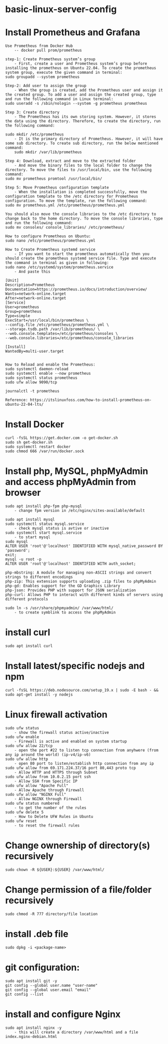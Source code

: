 # basic-linux-server-config

# Install Prometheus and Grafana

    Use Prometheus from Docker Hub
        -- docker pull prom/prometheus

    step-1: Create Prometheus system’s group 
        - First, create a user and Prometheus system’s group before installing the prometheus on Ubuntu 22.04. To create the prometheus system group, execute the given command in terminal:
    sudo groupadd --system prometheus
    
    Step-2: Add user to assign the group
        - When the group is created, add the Prometheus user and assign it the created group. To add a user and assign the created group, type and run the following command in Linux terminal: 
    sudo useradd -s /sbin/nologin --system -g prometheus prometheus

    Step 3: Create directory
        - The Prometheus has its own storing system. However, it stores the data using the directory. Therefore, to create the directory, run the following command:
    
    sudo mkdir /etc/prometheus
        - It is the primary directory of Prometheus. However, it will have some sub directory. To create sub directory, run the below mentioned command:
        sudo mkdir /var/lib/prometheus
    
    Step 4: Download, extract and move to the extracted folder
        - And move the binary files to the local folder to change the directory. To move the files to /usr/local/bin, use the following command:
    sudo mv prometheus promtool /usr/local/bin/
    
    Step 5: Move Prometheus configuration template
        - When the installation is completed successfully, move the configuration template to the /etc directory for Prometheus configuration. To move the template, run the following command:
    sudo mv prometheus.yml /etc/prometheus/prometheus.yml
    
    You should also move the console libraries to the /etc directory to change back to the home directory. To move the console libraries, type and run the following command:
    sudo mv consoles/ console_libraries/ /etc/prometheus/

    How to configure Prometheus on Ubuntu:
    sudo nano /etc/prometheus/prometheus.yml

    How to Create Prometheus systemd service
        - If you want to start the prometheus automatically then you should create the prometheus systemd service file. Type and execute the command in terminal as given in following:
    sudo nano /etc/systemd/system/prometheus.service
        - And paste this

    [Unit]
    Description=Prometheus
    Documentation=https://prometheus.io/docs/introduction/overview/
    Wants=network-online.target
    After=network-online.target
    [Service]
    User=prometheus
    Group=prometheus
    Type=simple
    ExecStart=/usr/local/bin/prometheus \
    --config.file /etc/prometheus/prometheus.yml \
    --storage.tsdb.path /var/lib/prometheus/ \
    --web.console.templates=/etc/prometheus/consoles \
    --web.console.libraries=/etc/prometheus/console_libraries

    [Install]
    WantedBy=multi-user.target


    How to Reload and enable the Prometheus:
    sudo systemctl daemon-reload
    sudo systemctl enable --now prometheus
    sudo systemctl status prometheus
    sudo ufw allow 9090/tcp

    journalctl -t prometheus

    Reference: https://itslinuxfoss.com/how-to-install-prometheus-on-ubuntu-22-04-lts/

# Install Docker

    curl -fsSL https://get.docker.com -o get-docker.sh
    sudo sh get-docker.sh
    sudo systemctl restart docker
    sudo chmod 666 /var/run/docker.sock

# Install php, MySQL, phpMyAdmin and access phpMyAdmin from browser

    sudo apt install php-fpm php-mysql
        - change fpm version in /etc/nginx/sites-available/default

    sudo apt install mysql
    sudo systemctl status mysql.service
        - check mysql status is avtive or inactive
    sudo systemctl start mysql.service
        - to start mysql
    sudo mysql
    ALTER USER 'root'@'localhost' IDENTIFIED WITH mysql_native_password BY 'password';
    exit;
    mysql -u root -p
    ALTER USER 'root'@'localhost' IDENTIFIED WITH auth_socket;

    php-mbstring: A module for managing non-ASCII strings and convert strings to different encodings
    php-zip: This extension supports uploading .zip files to phpMyAdmin
    php-gd: Enables support for the GD Graphics Library
    php-json: Provides PHP with support for JSON serialization
    php-curl: Allows PHP to interact with different kinds of servers using different protocols

    sudo ln -s /usr/share/phpmyadmin/ /var/www/html/
        - to create symblink to access the phpMyAdmin

# install curl
    sudo apt install curl

# Install latest/specific nodejs and npm
    curl -fsSL https://deb.nodesource.com/setup_19.x | sudo -E bash - && sudo apt-get install -y nodejs

# Linux firewall activation
    sudo ufw status
        - show the firewall status active/inactive
    sudo ufw enable
        - Firewall is active and enabled on system startup
    sudo ufw allow 22/tcp
        - open the port #22 to listen tcp connection from anyhwere (from any ip around the world) (ip-v4/ip-v6)
    sudo ufw allow http
        - open 80 port to listen/establish http connection from any ip 
    sudo ufw allow from 69.171.224.37/16 port 80,443 proto tcp
        - Allow HTTP and HTTPS through Subnet
    sudo ufw allow from 10.0.2.15 port ssh
        - Allow SSH from Specific IP
    sudo ufw allow "Apache Full"
        - Allow Apache through Firewall
    sudo ufw allow "NGINX Full"
        - Allow NGINX through Firewall
    sudo ufw status numbered
        - to get the number of the rules
    sudo ufw delete 5
        - How to Delete UFW Rules in Ubuntu
    sudo ufw reset
        - to reset the firewall rules
        

# Change ownership of directory(s) recursively
    sudo chown -R ${USER}:${USER} /var/www/html/

# Change permission of a file/folder recursively
    sudo chmod -R 777 directory/file location

# install .deb file
    sudo dpkg -i <package-name>

# git configuration:
    sudo apt install git -y
    git config --global user.name "user-name"
    git config --global user.email "email"
    git config --list

# install and configure Nginx
    sudo apt install nginx -y 
        - this will create a directory /var/www/html and a file index.nginx-debian.html



